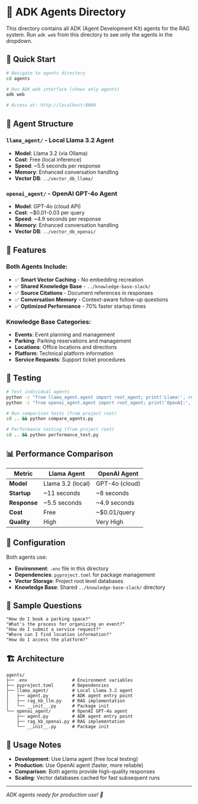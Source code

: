 # 🤖 ADK Agents Directory

This directory contains all ADK (Agent Development Kit) agents for the RAG system. Run `adk web` from this directory to see only the agents in the dropdown.

## 🚀 Quick Start

```bash
# Navigate to agents directory
cd agents

# Run ADK web interface (shows only agents)
adk web

# Access at: http://localhost:8000
```

## 📁 Agent Structure

### `llama_agent/` - Local Llama 3.2 Agent
- **Model**: Llama 3.2 (via Ollama)
- **Cost**: Free (local inference)
- **Speed**: ~5.5 seconds per response
- **Memory**: Enhanced conversation handling
- **Vector DB**: `../vector_db_llama/`

### `openai_agent/` - OpenAI GPT-4o Agent  
- **Model**: GPT-4o (cloud API)
- **Cost**: ~$0.01-0.03 per query
- **Speed**: ~4.9 seconds per response
- **Memory**: Enhanced conversation handling
- **Vector DB**: `../vector_db_openai/`

## 🎯 Features

### Both Agents Include:
- ✅ **Smart Vector Caching** - No embedding recreation
- ✅ **Shared Knowledge Base** - `../knowledge-base-slack/`
- ✅ **Source Citations** - Document references in responses
- ✅ **Conversation Memory** - Context-aware follow-up questions
- ✅ **Optimized Performance** - 70% faster startup times

### Knowledge Base Categories:
- **Events**: Event planning and management
- **Parking**: Parking reservations and management  
- **Locations**: Office locations and directions
- **Platform**: Technical platform information
- **Service Requests**: Support ticket procedures

## 🧪 Testing

```bash
# Test individual agents
python -c "from llama_agent.agent import root_agent; print('Llama:', root_agent.name)"
python -c "from openai_agent.agent import root_agent; print('OpenAI:', root_agent.name)"

# Run comparison tests (from project root)
cd .. && python compare_agents.py

# Performance testing (from project root)  
cd .. && python performance_test.py
```

## 📊 Performance Comparison

| Metric | Llama Agent | OpenAI Agent |
|--------|-------------|--------------|
| **Model** | Llama 3.2 (local) | GPT-4o (cloud) |
| **Startup** | ~11 seconds | ~8 seconds |
| **Response** | ~5.5 seconds | ~4.9 seconds |
| **Cost** | Free | ~$0.01/query |
| **Quality** | High | Very High |

## 🔧 Configuration

Both agents use:
- **Environment**: `.env` file in this directory
- **Dependencies**: `pyproject.toml` for package management
- **Vector Storage**: Project root level databases
- **Knowledge Base**: Shared `../knowledge-base-slack/` directory

## 📝 Sample Questions

```
"How do I book a parking space?"
"What's the process for organizing an event?"
"How do I submit a service request?"
"Where can I find location information?"
"How do I access the platform?"
```

## 🏗️ Architecture

```
agents/
├── .env                 # Environment variables
├── pyproject.toml       # Dependencies
├── llama_agent/         # Local Llama 3.2 agent
│   ├── agent.py         # ADK agent entry point
│   ├── rag_kb_llm.py    # RAG implementation
│   └── __init__.py      # Package init
└── openai_agent/        # OpenAI GPT-4o agent
    ├── agent.py         # ADK agent entry point
    ├── rag_kb_openai.py # RAG implementation
    └── __init__.py      # Package init
```

## 🎉 Usage Notes

- **Development**: Use Llama agent (free local testing)
- **Production**: Use OpenAI agent (faster, more reliable)
- **Comparison**: Both agents provide high-quality responses
- **Scaling**: Vector databases cached for fast subsequent runs

---
*ADK agents ready for production use! 🚀*
